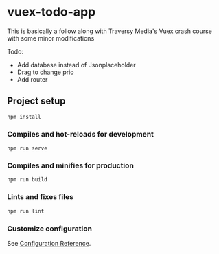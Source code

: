 # vuex-todo-app

This is basically a follow along with Traversy Media's Vuex crash course with some minor modifications  

Todo:
- Add database instead of Jsonplaceholder
- Drag to change prio
- Add router

## Project setup
```
npm install
```

### Compiles and hot-reloads for development
```
npm run serve
```

### Compiles and minifies for production
```
npm run build
```

### Lints and fixes files
```
npm run lint
```

### Customize configuration
See [Configuration Reference](https://cli.vuejs.org/config/).
